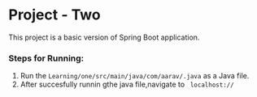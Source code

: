 # Project - Two
This project is a basic version of Spring Boot application.

### Steps for Running:
1) Run the ```Learning/one/src/main/java/com/aarav/.java``` as a Java file.
2) After succesfully runnin gthe java file,navigate to ``` localhost://```